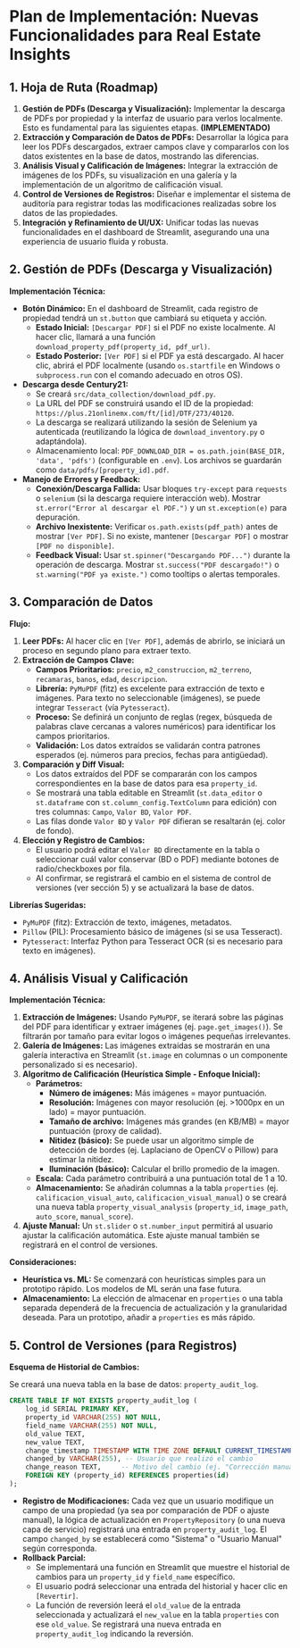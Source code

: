 # Plan de Implementación: Nuevas Funcionalidades para Real Estate Insights

## 1. Hoja de Ruta (Roadmap)

1.  **Gestión de PDFs (Descarga y Visualización):** Implementar la descarga de PDFs por propiedad y la interfaz de usuario para verlos localmente. Esto es fundamental para las siguientes etapas. **(IMPLEMENTADO)**
2.  **Extracción y Comparación de Datos de PDFs:** Desarrollar la lógica para leer los PDFs descargados, extraer campos clave y compararlos con los datos existentes en la base de datos, mostrando las diferencias.
3.  **Análisis Visual y Calificación de Imágenes:** Integrar la extracción de imágenes de los PDFs, su visualización en una galería y la implementación de un algoritmo de calificación visual.
4.  **Control de Versiones de Registros:** Diseñar e implementar el sistema de auditoría para registrar todas las modificaciones realizadas sobre los datos de las propiedades.
5.  **Integración y Refinamiento de UI/UX:** Unificar todas las nuevas funcionalidades en el dashboard de Streamlit, asegurando una una experiencia de usuario fluida y robusta.

## 2. Gestión de PDFs (Descarga y Visualización)

**Implementación Técnica:**

*   **Botón Dinámico:** En el dashboard de Streamlit, cada registro de propiedad tendrá un `st.button` que cambiará su etiqueta y acción.
    *   **Estado Inicial:** `[Descargar PDF]` si el PDF no existe localmente. Al hacer clic, llamará a una función `download_property_pdf(property_id, pdf_url)`.
    *   **Estado Posterior:** `[Ver PDF]` si el PDF ya está descargado. Al hacer clic, abrirá el PDF localmente (usando `os.startfile` en Windows o `subprocess.run` con el comando adecuado en otros OS).
*   **Descarga desde Century21:**
    *   Se creará `src/data_collection/download_pdf.py`.
    *   La URL del PDF se construirá usando el ID de la propiedad: `https://plus.21onlinemx.com/ft/[id]/DTF/273/40120`.
    *   La descarga se realizará utilizando la sesión de Selenium ya autenticada (reutilizando la lógica de `download_inventory.py` o adaptándola).
    *   Almacenamiento local: `PDF_DOWNLOAD_DIR = os.path.join(BASE_DIR, 'data', 'pdfs')` (configurable en `.env`). Los archivos se guardarán como `data/pdfs/[property_id].pdf`.
*   **Manejo de Errores y Feedback:**
    *   **Conexión/Descarga Fallida:** Usar bloques `try-except` para `requests` o `selenium` (si la descarga requiere interacción web). Mostrar `st.error("Error al descargar el PDF.")` y un `st.exception(e)` para depuración.
    *   **Archivo Inexistente:** Verificar `os.path.exists(pdf_path)` antes de mostrar `[Ver PDF]`. Si no existe, mantener `[Descargar PDF]` o mostrar `[PDF no disponible]`.
    *   **Feedback Visual:** Usar `st.spinner("Descargando PDF...")` durante la operación de descarga. Mostrar `st.success("PDF descargado!")` o `st.warning("PDF ya existe.")` como tooltips o alertas temporales.

## 3. Comparación de Datos

**Flujo:**

1.  **Leer PDFs:** Al hacer clic en `[Ver PDF]`, además de abrirlo, se iniciará un proceso en segundo plano para extraer texto.
2.  **Extracción de Campos Clave:**
    *   **Campos Prioritarios:** `precio`, `m2_construccion`, `m2_terreno`, `recamaras`, `banos`, `edad`, `descripcion`.
    *   **Librería:** `PyMuPDF` (fitz) es excelente para extracción de texto e imágenes. Para texto no seleccionable (imágenes), se puede integrar `Tesseract` (vía `Pytesseract`).
    *   **Proceso:** Se definirá un conjunto de reglas (regex, búsqueda de palabras clave cercanas a valores numéricos) para identificar los campos prioritarios.
    *   **Validación:** Los datos extraídos se validarán contra patrones esperados (ej. números para precios, fechas para antigüedad).
3.  **Comparación y Diff Visual:**
    *   Los datos extraídos del PDF se compararán con los campos correspondientes en la base de datos para esa `property_id`.
    *   Se mostrará una tabla editable en Streamlit (`st.data_editor` o `st.dataframe` con `st.column_config.TextColumn` para edición) con tres columnas: `Campo`, `Valor BD`, `Valor PDF`.
    *   Las filas donde `Valor BD` y `Valor PDF` difieran se resaltarán (ej. color de fondo).
4.  **Elección y Registro de Cambios:**
    *   El usuario podrá editar el `Valor BD` directamente en la tabla o seleccionar cuál valor conservar (BD o PDF) mediante botones de radio/checkboxes por fila.
    *   Al confirmar, se registrará el cambio en el sistema de control de versiones (ver sección 5) y se actualizará la base de datos.

**Librerías Sugeridas:**

*   `PyMuPDF` (fitz): Extracción de texto, imágenes, metadatos.
*   `Pillow` (PIL): Procesamiento básico de imágenes (si se usa Tesseract).
*   `Pytesseract`: Interfaz Python para Tesseract OCR (si es necesario para texto en imágenes).

## 4. Análisis Visual y Calificación

**Implementación Técnica:**

1.  **Extracción de Imágenes:** Usando `PyMuPDF`, se iterará sobre las páginas del PDF para identificar y extraer imágenes (ej. `page.get_images()`). Se filtrarán por tamaño para evitar logos o imágenes pequeñas irrelevantes.
2.  **Galería de Imágenes:** Las imágenes extraídas se mostrarán en una galería interactiva en Streamlit (`st.image` en columnas o un componente personalizado si es necesario).
3.  **Algoritmo de Calificación (Heurística Simple - Enfoque Inicial):**
    *   **Parámetros:**
        *   **Número de imágenes:** Más imágenes = mayor puntuación.
        *   **Resolución:** Imágenes con mayor resolución (ej. >1000px en un lado) = mayor puntuación.
        *   **Tamaño de archivo:** Imágenes más grandes (en KB/MB) = mayor puntuación (proxy de calidad).
        *   **Nitidez (básico):** Se puede usar un algoritmo simple de detección de bordes (ej. Laplaciano de OpenCV o Pillow) para estimar la nitidez.
        *   **Iluminación (básico):** Calcular el brillo promedio de la imagen.
    *   **Escala:** Cada parámetro contribuirá a una puntuación total de 1 a 10.
    *   **Almacenamiento:** Se añadirán columnas a la tabla `properties` (ej. `calificacion_visual_auto`, `calificacion_visual_manual`) o se creará una nueva tabla `property_visual_analysis` (`property_id`, `image_path`, `auto_score`, `manual_score`).
4.  **Ajuste Manual:** Un `st.slider` o `st.number_input` permitirá al usuario ajustar la calificación automática. Este ajuste manual también se registrará en el control de versiones.

**Consideraciones:**

*   **Heurística vs. ML:** Se comenzará con heurísticas simples para un prototipo rápido. Los modelos de ML serán una fase futura.
*   **Almacenamiento:** La elección de almacenar en `properties` o una tabla separada dependerá de la frecuencia de actualización y la granularidad deseada. Para un prototipo, añadir a `properties` es más rápido.

## 5. Control de Versiones (para Registros)

**Esquema de Historial de Cambios:**

Se creará una nueva tabla en la base de datos: `property_audit_log`.

```sql
CREATE TABLE IF NOT EXISTS property_audit_log (
    log_id SERIAL PRIMARY KEY,
    property_id VARCHAR(255) NOT NULL,
    field_name VARCHAR(255) NOT NULL,
    old_value TEXT,
    new_value TEXT,
    change_timestamp TIMESTAMP WITH TIME ZONE DEFAULT CURRENT_TIMESTAMP,
    changed_by VARCHAR(255), -- Usuario que realizó el cambio
    change_reason TEXT,     -- Motivo del cambio (ej. "Corrección manual", "Actualización por PDF")
    FOREIGN KEY (property_id) REFERENCES properties(id)
);
```

*   **Registro de Modificaciones:** Cada vez que un usuario modifique un campo de una propiedad (ya sea por comparación de PDF o ajuste manual), la lógica de actualización en `PropertyRepository` (o una nueva capa de servicio) registrará una entrada en `property_audit_log`. El campo `changed_by` se establecerá como "Sistema" o "Usuario Manual" según corresponda.
*   **Rollback Parcial:**
    *   Se implementará una función en Streamlit que muestre el historial de cambios para un `property_id` y `field_name` específico.
    *   El usuario podrá seleccionar una entrada del historial y hacer clic en `[Revertir]`.
    *   La función de reversión leerá el `old_value` de la entrada seleccionada y actualizará el `new_value` en la tabla `properties` con ese `old_value`. Se registrará una nueva entrada en `property_audit_log` indicando la reversión.
